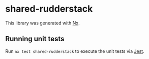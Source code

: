 # shared-rudderstack

This library was generated with [Nx](https://nx.dev).

## Running unit tests

Run `nx test shared-rudderstack` to execute the unit tests via [Jest](https://jestjs.io).
